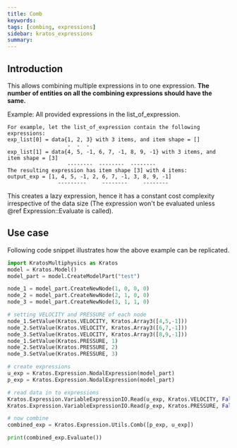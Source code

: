 ```yaml
---
title: Comb
keywords:
tags: [combing, expressions]
sidebar: kratos_expressions
summary:
---
```


## Introduction
This allows combining multiple expressions in to one expression. **The number of entities on all the combining expressions should have the same.**

Example:
All provided expressions in the list_of_expression.
```
For example, let the list_of_expression contain the following expressions:
exp_list[0] = data{1, 2, 3} with 3 items, and item shape = []
                   -  -  -
exp_list[1] = data{4, 5, -1, 6, 7, -1, 8, 9, -1} with 3 items, and item shape = [3]
                   --------  --------  --------
The resulting expression has item shape [3] with 4 items:
output_exp = [1, 4, 5, -1, 2, 6, 7, -1, 3, 8, 9, -1]
                ---------     --------     --------
```
This creates a lazy expression, hence it has a constant cost complexity irrespective of the data size (The expression won't be evaluated unless @ref Expression::Evaluate is called).

## Use case
Following code snippet illustrates how the above example can be replicated.
```python
import KratosMultiphysics as Kratos
model = Kratos.Model()
model_part = model.CreateModelPart("test")

node_1 = model_part.CreateNewNode(1, 0, 0, 0)
node_2 = model_part.CreateNewNode(2, 1, 0, 0)
node_3 = model_part.CreateNewNode(3, 1, 1, 0)

# setting VELOCITY and PRESSURE of each node
node_1.SetValue(Kratos.VELOCITY, Kratos.Array3([4,5,-1]))
node_2.SetValue(Kratos.VELOCITY, Kratos.Array3([6,7,-1]))
node_3.SetValue(Kratos.VELOCITY, Kratos.Array3([8,9,-1]))
node_1.SetValue(Kratos.PRESSURE, 1)
node_2.SetValue(Kratos.PRESSURE, 2)
node_3.SetValue(Kratos.PRESSURE, 3)

# create expressions
u_exp = Kratos.Expression.NodalExpression(model_part)
p_exp = Kratos.Expression.NodalExpression(model_part)

# read data in to expressions
Kratos.Expression.VariableExpressionIO.Read(u_exp, Kratos.VELOCITY, False)
Kratos.Expression.VariableExpressionIO.Read(p_exp, Kratos.PRESSURE, False)

# now combine
combined_exp = Kratos.Expression.Utils.Comb([p_exp, u_exp])

print(combined_exp.Evaluate())
```